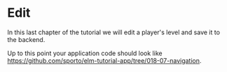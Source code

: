 # Edit

In this last chapter of the tutorial we will edit a player's level and save it to the backend.

Up to this point your application code should look like <https://github.com/sporto/elm-tutorial-app/tree/018-07-navigation>.
